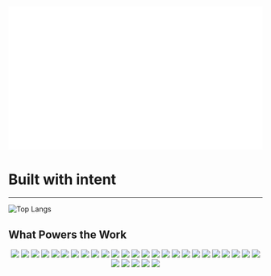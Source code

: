 <p align="center">
  <img src="assets/hello.gif" alt="ScrapBook Welcome Animation" width="100%" height="50%" />
</p>

# Built with intent
---

![Top Langs](https://github-readme-stats.vercel.app/api/top-langs/?username=shravyadsouza&layout=compact&theme=radical)

## What Powers the Work

<p align="center">
  <!-- Languages -->
  <img src="https://img.shields.io/badge/-Python-3776AB?style=for-the-badge&logo=python&logoColor=white" />
  <img src="https://img.shields.io/badge/-Java-ED8B00?style=for-the-badge&logo=java&logoColor=white" />
  <img src="https://img.shields.io/badge/-C-00599C?style=for-the-badge&logo=c&logoColor=white" />
  <img src="https://img.shields.io/badge/-C++-00599C?style=for-the-badge&logo=c%2B%2B&logoColor=white" />
  <img src="https://img.shields.io/badge/-HTML5-E34F26?style=for-the-badge&logo=html5&logoColor=white" />
  <img src="https://img.shields.io/badge/-CSS3-1572B6?style=for-the-badge&logo=css3&logoColor=white" />
  <img src="https://img.shields.io/badge/-SQL-4479A1?style=for-the-badge&logo=mysql&logoColor=white" />

  <!-- Frameworks -->
  <img src="https://img.shields.io/badge/-React-61DAFB?style=for-the-badge&logo=react&logoColor=black" />
  <img src="https://img.shields.io/badge/-Flask-000000?style=for-the-badge&logo=flask&logoColor=white" />
  <img src="https://img.shields.io/badge/-Django-092E20?style=for-the-badge&logo=django&logoColor=white" />
  <img src="https://img.shields.io/badge/-D3.js-F9A03C?style=for-the-badge&logo=d3.js&logoColor=white" />
  <img src="https://img.shields.io/badge/-Keras-D00000?style=for-the-badge&logo=keras&logoColor=white" />
  <img src="https://img.shields.io/badge/-TensorFlow-FF6F00?style=for-the-badge&logo=tensorflow&logoColor=white" />
  <img src="https://img.shields.io/badge/-Apache%20Spark-E25A1C?style=for-the-badge&logo=apachespark&logoColor=white" />
  <img src="https://img.shields.io/badge/-Maven-C71A36?style=for-the-badge&logo=apachemaven&logoColor=white" />

  <!-- Desktop -->
  <img src="https://img.shields.io/badge/-Java%20Swing-007396?style=for-the-badge&logo=java&logoColor=white" />
  <img src="https://img.shields.io/badge/-Tkinter-464646?style=for-the-badge&logo=python&logoColor=white" />

  <!-- Data & Big Data -->
  <img src="https://img.shields.io/badge/-MongoDB-47A248?style=for-the-badge&logo=mongodb&logoColor=white" />
  <img src="https://img.shields.io/badge/-Hadoop-66CCFF?style=for-the-badge&logo=apachehadoop&logoColor=white" />
  <img src="https://img.shields.io/badge/-Hive-FDEE21?style=for-the-badge&logo=apachehive&logoColor=black" />
  <img src="https://img.shields.io/badge/-HBase-0D597F?style=for-the-badge&logo=apache&logoColor=white" />
  <img src="https://img.shields.io/badge/-Pig-FFA500?style=for-the-badge&logo=apache&logoColor=white" />
  <img src="https://img.shields.io/badge/-Zeppelin-2C2D72?style=for-the-badge&logo=apachezeppelin&logoColor=white" />

  <!-- Version Control -->
  <img src="https://img.shields.io/badge/-Git-F05032?style=for-the-badge&logo=git&logoColor=white" />
  <img src="https://img.shields.io/badge/-GitHub-181717?style=for-the-badge&logo=github&logoColor=white" />

  <!-- Cloud & Platforms -->
  <img src="https://img.shields.io/badge/-GCP-4285F4?style=for-the-badge&logo=google-cloud&logoColor=white" />
  <img src="https://img.shields.io/badge/-Tableau-E97627?style=for-the-badge&logo=tableau&logoColor=white" />

  <!-- Design -->
  <img src="https://img.shields.io/badge/-Figma-F24E1E?style=for-the-badge&logo=figma&logoColor=white" />
  <img src="https://img.shields.io/badge/-Adobe%20InDesign-FF3366?style=for-the-badge&logo=adobeindesign&logoColor=white" />
  <img src="https://img.shields.io/badge/-Canva-00C4CC?style=for-the-badge&logo=canva&logoColor=white" />
</p>


<!--
**ShravyaDsouza/ShravyaDsouza** is a ✨ _special_ ✨ repository because its `README.md` (this file) appears on your GitHub profile.

Here are some ideas to get you started:

- 🔭 I’m currently working on ...
- 🌱 I’m currently learning ...
- 👯 I’m looking to collaborate on ...
- 🤔 I’m looking for help with ...
- 💬 Ask me about ...
- 📫 How to reach me: ...
- 😄 Pronouns: ...
- ⚡ Fun fact: ...
-->
